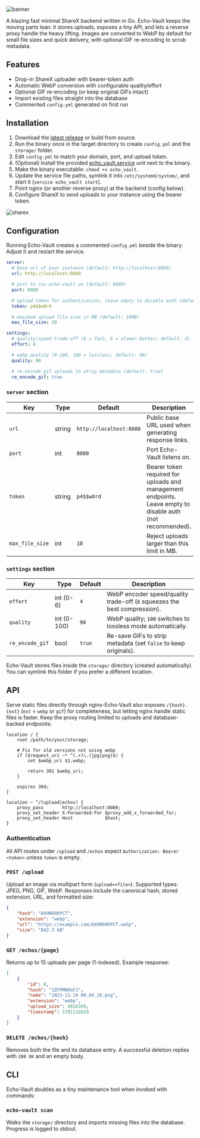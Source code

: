 ![banner](.github/banner.png)

A blazing fast minimal ShareX backend written in Go. Echo-Vault keeps the moving parts lean: it stores uploads, exposes a tiny API, and lets a reverse proxy handle the heavy lifting. Images are converted to WebP by default for small file sizes and quick delivery, with optional GIF re-encoding to scrub metadata.

## Features

- Drop-in ShareX uploader with bearer-token auth
- Automatic WebP conversion with configurable quality/effort
- Optional GIF re-encoding (or keep original GIFs intact)
- Import existing files straight into the database
- Commented `config.yml` generated on first run

## Installation

1. Download the [latest release](https://github.com/coalaura/echo-vault/releases/latest) or build from source.
2. Run the binary once in the target directory to create `config.yml` and the `storage/` folder.
3. Edit `config.yml` to match your domain, port, and upload token.
4. (Optional) Install the provided [echo_vault.service](echo_vault.service) unit next to the binary.
5. Make the binary executable: `chmod +x echo_vault`.
6. Update the service file paths, symlink it into `/etc/systemd/system/`, and start it (`service echo_vault start`).
7. Point nginx (or another reverse proxy) at the backend (config below).
8. Configure ShareX to send uploads to your instance using the bearer token.

![sharex](.github/sharex.png)

## Configuration

Running Echo-Vault creates a commented `config.yml` beside the binary. Adjust it and restart the service.

```yaml
server:
  # base url of your instance (default: http://localhost:8080)
  url: http://localhost:8080

  # port to run echo-vault on (default: 8080)
  port: 8080

  # upload token for authentication, leave empty to disable auth (default: p4$$w0rd)
  token: p4$$w0rd

  # maximum upload file-size in MB (default: 10MB)
  max_file_size: 10

settings:
  # quality/speed trade-off (0 = fast, 6 = slower-better; default: 4)
  effort: 4

  # webp quality (0-100, 100 = lossless; default: 90)
  quality: 90

  # re-encode gif uploads to strip metadata (default: true)
  re_encode_gif: true
```

### `server` section

| Key | Type | Default | Description |
|-----|------|---------|-------------|
| `url` | string | `http://localhost:8080` | Public base URL used when generating response links. |
| `port` | int | `8080` | Port Echo-Vault listens on. |
| `token` | string | `p4$$w0rd` | Bearer token required for uploads and management endpoints. Leave empty to disable auth (not recommended). |
| `max_file_size` | int | `10` | Reject uploads larger than this limit in MB. |

### `settings` section

| Key | Type | Default | Description |
|-----|------|---------|-------------|
| `effort` | int (0-6) | `4` | WebP encoder speed/quality trade-off (`6` squeezes the best compression). |
| `quality` | int (0-100) | `90` | WebP quality; `100` switches to lossless mode automatically. |
| `re_encode_gif` | bool | `true` | Re-save GIFs to strip metadata (set `false` to keep originals). |

Echo-Vault stores files inside the `storage/` directory (created automatically). You can symlink this folder if you prefer a different location.

## API

Serve static files directly through nginx-Echo-Vault also exposes `/{hash}.{ext}` (`ext` = `webp` or `gif`) for completeness, but letting nginx handle static files is faster. Keep the proxy routing limited to uploads and database-backed endpoints:

```nginx
location / {
    root /path/to/your/storage;

    # Fix for old versions not using webp
    if ($request_uri ~* ^(.+)\.(jpg|png)$) {
        set $webp_uri $1.webp;

        return 301 $webp_uri;
    }

    expires 30d;
}

location ~ ^/(upload|echos) {
    proxy_pass       http://localhost:8080;
    proxy_set_header X-Forwarded-For $proxy_add_x_forwarded_for;
    proxy_set_header Host            $host;
}
```

### Authentication

All API routes under `/upload` and `/echos` expect `Authorization: Bearer <token>` unless `token` is empty.

### `POST /upload`

Upload an image via multipart form (`upload=<file>`). Supported types: JPEG, PNG, GIF, WebP. Responses include the canonical hash, stored extension, URL, and formatted size:

```json
{
    "hash": "AXHN6RKPCT",
    "extension": "webp",
    "url": "https://example.com/AXHN6RKPCT.webp",
    "size": "842.3 kB"
}
```

### `GET /echos/{page}`

Returns up to 15 uploads per page (1-indexed). Example response:

```json
[
    {
        "id": 8,
        "hash": "3ZFPMNRGFJ",
        "name": "2023-11-24 00_04_28.png",
        "extension": "webp",
        "upload_size": 4818389,
        "timestamp": 1701110029
    }
]
```

### `DELETE /echos/{hash}`

Removes both the file and its database entry. A successful deletion replies with `200 OK` and an empty body.

## CLI

Echo-Vault doubles as a tiny maintenance tool when invoked with commands:

### `echo-vault scan`

Walks the `storage/` directory and imports missing files into the database. Progress is logged to stdout.
